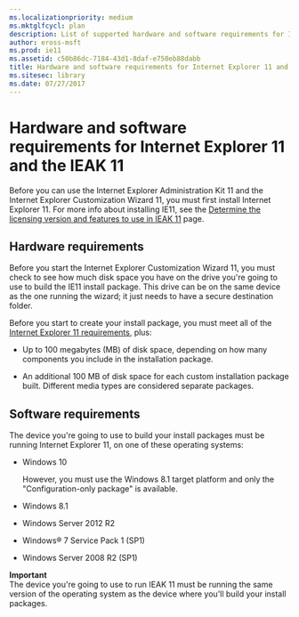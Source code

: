 ```yaml
---
ms.localizationpriority: medium
ms.mktglfcycl: plan
description: List of supported hardware and software requirements for Internet Explorer 11 and the Internet Explorer Administration Kit 11.
author: eross-msft
ms.prod: ie11
ms.assetid: c50b86dc-7184-43d1-8daf-e750eb88dabb
title: Hardware and software requirements for Internet Explorer 11 and the IEAK 11 (Internet Explorer Administration Kit 11 for IT Pros)
ms.sitesec: library
ms.date: 07/27/2017
---
```



# Hardware and software requirements for Internet Explorer 11 and the IEAK 11
Before you can use the Internet Explorer Administration Kit 11 and the Internet Explorer Customization Wizard 11, you must first install Internet Explorer 11. For more info about installing IE11, see the [Determine the licensing version and features to use in IEAK 11](licensing-version-and-features-ieak11.md) page.

## Hardware requirements
Before you start the Internet Explorer Customization Wizard 11, you must check to see how much disk space you have on the drive you're going to use to build the IE11 install package. This drive can be on the same device as the one running the wizard; it just needs to have a secure destination folder.

Before you start to create your install package, you must meet all of the [Internet Explorer 11 requirements](../ie11-deploy-guide/system-requirements-and-language-support-for-ie11.md), plus:

-   Up to 100 megabytes (MB) of disk space, depending on how many components you include in the installation package.

-   An additional 100 MB of disk space for each custom installation package built. Different media types are considered separate packages.

## Software requirements
The device you're going to use to build your install packages must be running Internet Explorer 11, on one of these operating systems:

- Windows 10<p>However, you must use the Windows 8.1 target platform and only the "Configuration-only package" is available.

- Windows 8.1

- Windows Server 2012 R2

- Windows® 7 Service Pack 1 (SP1)

- Windows Server 2008 R2 (SP1)

**Important**<br>
The device you're going to use to run IEAK 11 must be running the same version of the operating system as the device where you'll build your install packages.

 

 





